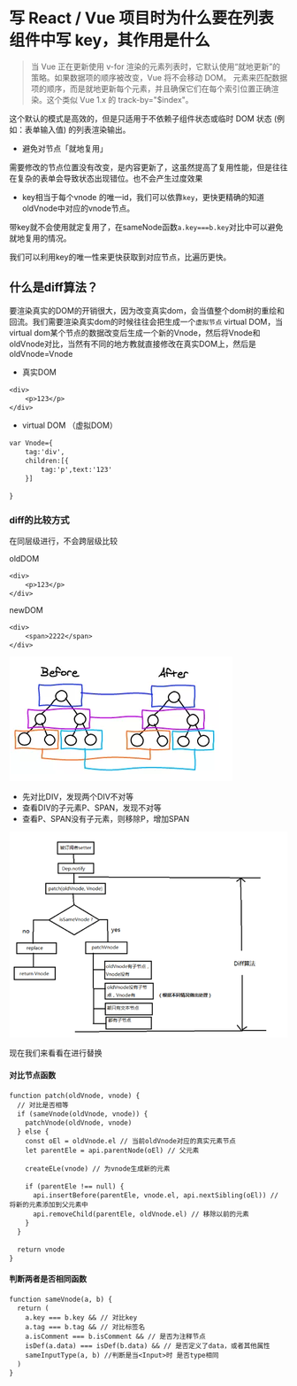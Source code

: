 # 写 React / Vue 项目时为什么要在列表组件中写 key，其作用是什么

> 当 Vue 正在更新使用 v-for 渲染的元素列表时，它默认使用“就地更新”的策略。如果数据项的顺序被改变，Vue 将不会移动 DOM。 元素来匹配数据项的顺序，而是就地更新每个元素，并且确保它们在每个索引位置正确渲染。这个类似 Vue 1.x 的 track-by="$index"。

这个默认的模式是高效的，但是只适用于不依赖子组件状态或临时 DOM 状态 (例如：表单输入值) 的列表渲染输出。

- 避免对节点「就地复用」

需要修改的节点位置没有改变，是内容更新了，这虽然提高了复用性能，但是往往在复杂的表单会导致状态出现错位。也不会产生过度效果

- key相当于每个vnode 的唯一id，我们可以依靠`key`，更快更精确的知道oldVnode中对应的vnode节点。

带key就不会使用就定复用了，在sameNode函数`a.key===b.key`对比中可以避免就地复用的情况。

我们可以利用key的唯一性来更快获取到对应节点，比遍历更快。

## 什么是diff算法？

要渲染真实的DOM的开销很大，因为改变真实dom，会当值整个dom树的重绘和回流。我们需要渲染真实dom的时候往往会把生成一个`虚拟节点` virtual DOM，当virtual dom某个节点的数据改变后生成一个新的Vnode，然后将Vnode和oldVnode对比，当然有不同的地方教就直接修改在真实DOM上，然后是oldVnode=Vnode

- 真实DOM

```
<div>
    <p>123</p>
</div>
```

- virtual DOM （虚拟DOM）

```
var Vnode={
    tag:'div',
    children:[{
        tag:'p',text:'123'
    }]
    
}
```

### diff的比较方式

在同层级进行，不会跨层级比较

oldDOM

```
<div>
    <p>123</p>
</div>
```

newDOM

```
<div>
    <span>2222</span>
</div>
```

![clipboard.png](img/bVbvtvU)

- 先对比DIV，发现两个DIV不对等
- 查看DIV的子元素P、SPAN，发现不对等
- 查看P、SPAN没有子元素，则移除P，增加SPAN

![clipboard.png](img/bVbvtwL)

现在我们来看看在进行替换

#### 对比节点函数

```
function patch(oldVnode, vnode) {
  // 对比是否相等
  if (sameVnode(oldVnode, vnode)) {
    patchVnode(oldVnode, vnode)
  } else {
    const oEl = oldVnode.el // 当前oldVnode对应的真实元素节点
    let parentEle = api.parentNode(oEl) // 父元素

    createELe(vnode) // 为vnode生成新的元素

    if (parentEle !== null) {
      api.insertBefore(parentEle, vnode.el, api.nextSibling(oEl)) // 将新的元素添加到父元素中
      api.removeChild(parentEle, oldVnode.el) // 移除以前的元素
    }
  }

  return vnode
}
```

#### 判断两者是否相同函数

```
function sameVnode(a, b) {
  return (
    a.key === b.key && // 对比key
    a.tag === b.tag && // 对比标签名
    a.isComment === b.isComment && // 是否为注释节点
    isDef(a.data) === isDef(b.data) && // 是否定义了data，或者其他属性
    sameInputType(a, b) //判断是当<Input>时 是否type相同
  )
}
```
